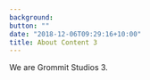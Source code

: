 ```yaml
---
background: 
button: ""
date: "2018-12-06T09:29:16+10:00"
title: About Content 3
---
```


We are Grommit Studios 3.  
